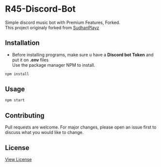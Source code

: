 # R45-Discord-Bot
Simple discord music bot with Premium Features, Forked.  
This project originaly forked from [SudhanPlayz](https://github.com/SudhanPlayz/Discord-MusicBot)  

## Installation
- Before installing programs, make sure u have a **Discord bot Token** and put it on **.env** files  
Use the package manager NPM to install.

```javascript
npm install
```

## Usage
```javascript
npm start
```

## Contributing
Pull requests are welcome. For major changes, please open an issue first to discuss what you would like to change.  

## License
[View License](https://github.com/rasyidrafi/R45-Discord-Bot/blob/master/LICENSE.md)

